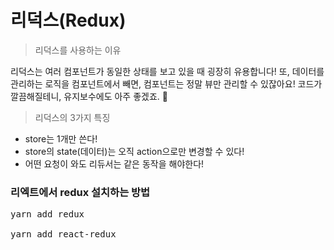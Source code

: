 # 리덕스(Redux)

> 리덕스를 사용하는 이유

리덕스는 여러 컴포넌트가 동일한 상태를 보고 있을 때 굉장히 유용합니다! 또, 데이터를 관리하는 로직을 컴포넌트에서 빼면, 컴포넌트는 정말 뷰만 관리할 수 있잖아요! 코드가 깔끔해질테니, 유지보수에도 아주 좋겠죠. 🙂

>리덕스의 3가지 특징

- store는 1개만 쓴다!
- store의 state(데이터)는 오직 action으로만 변경할 수 있다!
- 어떤 요청이 와도 리듀서는 같은 동작을 해야한다!


### 리엑트에서 redux 설치하는 방법
<pre>
yarn add redux

yarn add react-redux
</pre>